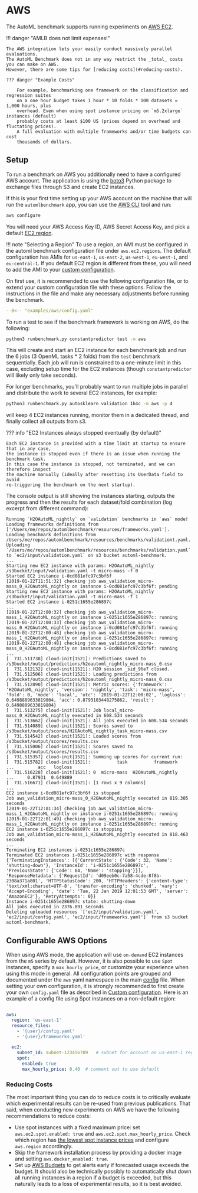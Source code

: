# AWS

The AutoML benchmark supports running experiments on [AWS EC2](https://aws.amazon.com/ec2/).

!!! danger "AMLB does not limit expenses!"

    The AWS integration lets your easily conduct massively parallel evaluations.
    The AutoML Benchmark does not in any way restrict the _total_ costs you can make on AWS.
    However, there are some tips for [reducing costs](#reducing-costs).

    ??? danger "Example Costs"

        For example, benchmarking one framework on the classification and regression suites
        on a one hour budget takes 1 hour * 10 folds * 100 datasets = 1,000 hours, plus
        overhead. Even when using spot instance pricing on `m5.2xlarge` instances (default)
        probably costs at least $100 US (prices depend on overhead and fluctating prices).
        A full evaluation with multiple frameworks and/or time budgets can cost
        thousands of dollars. 


## Setup

To run a benchmark on AWS you additionally need to have a configured AWS account.
The application is using the [boto3](https://boto3.amazonaws.com/v1/documentation/api/latest/index.html)
Python package to exchange files through S3 and create EC2 instances.

If this is your first time setting up your AWS account on the machine that will run the 
`automlbenchmark` app, you can use the [AWS CLI](http://aws.amazon.com/cli/) tool and run:
 ```bash
 aws configure
 ```
You will need your AWS Access Key ID, AWS Secret Access Key, and pick a default [EC2 region](https://docs.aws.amazon.com/AWSEC2/latest/UserGuide/using-regions-availability-zones.html#concepts-available-regions).

!!! note "Selecting a Region" 
    To use a region, an AMI must be configured in the automl benchmark configuration file
    under `aws.ec2.regions`. The default configuration has AMIs for `us-east-1`, 
    `us-east-2`, `us-west-1`, `eu-west-1`, and `eu-central-1`. If you default EC2
    region is different from these, you will need to add the AMI to your [custom configuration](configuration.md#custom-configurations).
  
On first use, it is recommended to use the following configuration file, or to extend
your custom configuration file with these options. Follow the instructions in the file
and make any necessary adjustments before running the benchmark.

```yaml title="Starting AWS Configuration"
--8<-- "examples/aws/config.yaml"
```

To run a test to see if the benchmark framework is working on AWS, do the following:

```bash
python3 runbenchmark.py constantpredictor test -m aws
```

This will create and start an EC2 instance for each benchmark job and run the 6 jobs 
(3 OpenML tasks * 2 folds) from the `test` benchmark sequentially.
Each job will run is constrained to a one-minute limit in this case, excluding setup 
time for the EC2 instances (though `constantpredictor` will likely only take seconds).

For longer benchmarks, you'll probably want to run multiple jobs in parallel and 
distribute the work to several EC2 instances, for example:
```bash
python3 runbenchmark.py autosklearn validation 1h4c -m aws -p 4
```
will keep 4 EC2 instances running, monitor them in a dedicated thread, and finally collect all outputs from s3.

??? info "EC2 Instances always stopped eventually (by default)"

    Each EC2 instance is provided with a time limit at startup to ensure that in any case, 
    the instance is stopped even if there is an issue when running the benchmark task. 
    In this case the instance is stopped, not terminated, and we can therefore inspect 
    the machine manually (ideally after resetting its UserData field to avoid 
    re-triggering the benchmark on the next startup).

The console output is still showing the instances starting, outputs the progress and 
then the results for each dataset/fold combination (log excerpt from different command):

```{.text .limit_max_height title="Example output benchmarking H2O on AWS"}
Running `H2OAutoML_nightly` on `validation` benchmarks in `aws` mode!
Loading frameworks definitions from ['/Users/me/repos/automlbenchmark/resources/frameworks.yaml'].
Loading benchmark definitions from /Users/me/repos/automlbenchmark/resources/benchmarks/validationt.yaml.
Uploading `/Users/me/repos/automlbenchmark/resources/benchmarks/validation.yaml` to `ec2/input/validation.yaml` on s3 bucket automl-benchmark.
...
Starting new EC2 instance with params: H2OAutoML_nightly /s3bucket/input/validation.yaml -t micro-mass -f 0
Started EC2 instance i-0cd081efc97c3bf6f 
[2019-01-22T11:51:32] checking job aws_validation_micro-mass_0_H2OAutoML_nightly on instance i-0cd081efc97c3bf6f: pending 
Starting new EC2 instance with params: H2OAutoML_nightly /s3bucket/input/validation.yaml -t micro-mass -f 1
Started EC2 instance i-0251c1655e286897c 
...
[2019-01-22T12:00:32] checking job aws_validation_micro-mass_1_H2OAutoML_nightly on instance i-0251c1655e286897c: running
[2019-01-22T12:00:33] checking job aws_validation_micro-mass_0_H2OAutoML_nightly on instance i-0cd081efc97c3bf6f: running
[2019-01-22T12:00:48] checking job aws_validation_micro-mass_1_H2OAutoML_nightly on instance i-0251c1655e286897c: running
[2019-01-22T12:00:48] checking job aws_validation_micro-mass_0_H2OAutoML_nightly on instance i-0cd081efc97c3bf6f: running
...
[  731.511738] cloud-init[1521]: Predictions saved to /s3bucket/output/predictions/h2oautoml_nightly_micro-mass_0.csv
[  731.512132] cloud-init[1521]: H2O session _sid_96e7 closed.
[  731.512506] cloud-init[1521]: Loading predictions from /s3bucket/output/predictions/h2oautoml_nightly_micro-mass_0.csv
[  731.512890] cloud-init[1521]: Metric scores: {'framework': 'H2OAutoML_nightly', 'version': 'nightly', 'task': 'micro-mass', 'fold': 0, 'mode': 'local', 'utc': '2019-01-22T12:00:02', 'logloss': 0.6498889633819804, 'acc': 0.8793103448275862, 'result': 0.6498889633819804}
[  731.513275] cloud-init[1521]: Job local_micro-mass_0_H2OAutoML_nightly executed in 608.534 seconds
[  731.513662] cloud-init[1521]: All jobs executed in 608.534 seconds
[  731.514089] cloud-init[1521]: Scores saved to /s3bucket/output/scores/H2OAutoML_nightly_task_micro-mass.csv
[  731.514542] cloud-init[1521]: Loaded scores from /s3bucket/output/scores/results.csv
[  731.515006] cloud-init[1521]: Scores saved to /s3bucket/output/scores/results.csv
[  731.515357] cloud-init[1521]: Summing up scores for current run:
[  731.515782] cloud-init[1521]:          task          framework    ...         acc   logloss
[  731.516228] cloud-init[1521]: 0  micro-mass  H2OAutoML_nightly    ...     0.87931  0.649889
[  731.516671] cloud-init[1521]: [1 rows x 9 columns]
...
EC2 instance i-0cd081efc97c3bf6f is stopped
Job aws_validation_micro-mass_0_H2OAutoML_nightly executed in 819.305 seconds
[2019-01-22T12:01:34] checking job aws_validation_micro-mass_1_H2OAutoML_nightly on instance i-0251c1655e286897c: running
[2019-01-22T12:01:49] checking job aws_validation_micro-mass_1_H2OAutoML_nightly on instance i-0251c1655e286897c: running
EC2 instance i-0251c1655e286897c is stopping
Job aws_validation_micro-mass_1_H2OAutoML_nightly executed in 818.463 seconds
...
Terminating EC2 instances i-0251c1655e286897c
Terminated EC2 instances i-0251c1655e286897c with response {'TerminatingInstances': [{'CurrentState': {'Code': 32, 'Name': 'shutting-down'}, 'InstanceId': 'i-0251c1655e286897c', 'PreviousState': {'Code': 64, 'Name': 'stopping'}}], 'ResponseMetadata': {'RequestId': 'd09eeb0c-7a58-4cde-8f8b-2308a371a801', 'HTTPStatusCode': 200, 'HTTPHeaders': {'content-type': 'text/xml;charset=UTF-8', 'transfer-encoding': 'chunked', 'vary': 'Accept-Encoding', 'date': 'Tue, 22 Jan 2019 12:01:53 GMT', 'server': 'AmazonEC2'}, 'RetryAttempts': 0}}
Instance i-0251c1655e286897c state: shutting-down
All jobs executed in 2376.891 seconds
Deleting uploaded resources `['ec2/input/validation.yaml', 'ec2/input/config.yaml', 'ec2/input/frameworks.yaml']` from s3 bucket automl-benchmark.
```


## Configurable AWS Options

When using AWS mode, the application will use `on-demand` EC2 instances from the `m5` 
series by default. However, it is also possible to use `Spot` instances, specify a 
`max_hourly_price`, or customize your experience when using this mode in general.
All configuration points are grouped and documented under the `aws` yaml namespace in 
the main [config](../../resources/config.yaml) file.
When setting  your own configuration, it is strongly recommended to first create your 
own `config.yaml` file as described in [Custom configuration](configuration.md#custom-configurations).
Here is an example of a config file using Spot instances on a non-default region:
```yaml

aws:
  region: 'us-east-1'
  resource_files:
    - '{user}/config.yaml'
    - '{user}/frameworks.yaml'

  ec2:
    subnet_id: subnet-123456789   # subnet for account on us-east-1 region
    spot:
      enabled: true
      max_hourly_price: 0.40  # comment out to use default
```

### Reducing Costs

The most important thing you can do to reduce costs is to critically evaluate which
experimental results can be re-used from previous publications. That said, when
conducting new experiments on AWS we have the following recommendations to reduce costs:

 - Use spot instances with a fixed maximum price: set `aws.ec2.spot.enabled: true` and `aws.ec2.spot.max_hourly_price`. 
   Check which region has [the lowest spot instance prices](https://aws.amazon.com/ec2/spot/)
   and configure `aws.region` accordingly. 
 - Skip the framework installation process by providing a docker image and setting `aws.docker_enabled: true`.
 - Set up [AWS Budgets](https://aws.amazon.com/aws-cost-management/aws-budgets/)
   to get alerts early if forecasted usage exceeds the budget. It should also be
   technically possibly to automatically shut down all running instances in a region
   if a budget is exceeded, but this naturally leads to a loss of experimental results, so
   it is best avoided.